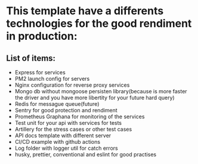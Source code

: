 # This template have a differents technologies for the good rendiment in production:
## List of items:
- Express for services
- PM2 launch config for servers
- Nginx configuration for reverse proxy services
- Mongo db without mongoose persisten library(because is more faster the driver and you have more libertity for your future hard query)
- Redis for messague queue(future)
- Sentry for good protection and rendiment 
- Prometheus Graphana for monitoring of the services
- Test unit for your api with services for tests
- Artillery for the stress cases or other test cases
- API docs template with different server
- CI/CD example with github actions
- Log folder with logger util for catch errors
- husky, prettier, conventional and eslint for good practises

